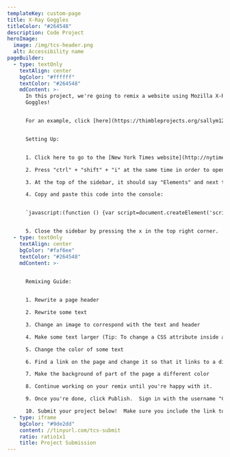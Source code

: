 ```yaml
---
templateKey: custom-page
title: X-Ray Goggles
titleColor: "#264548"
description: Code Project
heroImage:
  image: /img/tcs-header.png
  alt: Accessibility name
pageBuilder:
  - type: textOnly
    textAlign: center
    bgColor: "#ffffff"
    textColor: "#264548"
    mdContent: >-
      In this project, we're going to remix a website using Mozilla X-Ray
      Goggles!


      ​For an example, click [here](https://thimbleprojects.org/sallym123/48146/). 


      Setting Up:


      1. Click here to go to the [New York Times website](http://nytimes.com/) (or if you'd rather remix a different website, open a new tab and go to the site)

      2. Press "ctrl" + "shift" + "i" at the same time in order to open the sidebar

      3. At the top of the sidebar, it should say "Elements" and next to that "Console."  Click on the console.

      4. Copy and paste this code into the console:  


      `javascript:(function () {var script=document.createElement('script');script.src='https://goggles.mozilla.org'+'/webxray.js';script.className='webxray';script.setAttribute('data-lang','en-US');script.setAttribute('data-baseuri','https://goggles.mozilla.org');document.body.appendChild(script);}())`


      5. Close the sidebar by pressing the x in the top right corner.
  - type: textOnly
    textAlign: center
    bgColor: "#faf6ee"
    textColor: "#264548"
    mdContent: >-
      

      Remixing Guide:


      1. Rewrite a page header

      2. Rewrite some text 

      3. Change an image to correspond with the text and header

      4. Make some text larger (Tip: To change a CSS attribute inside a HTML tag, you’ll need to format it <example style=”attribute:value”><example>)

      5. Change the color of some text

      6. Find a link on the page and change it so that it links to a different webpage

      7. Make the background of part of the page a different color

      8. Continue working on your remix until you're happy with it. 

      9. Once you're done, click Publish.  Sign in with the username "CodingSpace" and password "Thecodingspace123"

      10. Submit your project below!  Make sure you include the link to your published remix.
  - type: iframe
    bgColor: "#9de2dd"
    content: //tinyurl.com/tcs-submit
    ratio: ratio1x1
    title: Project Submission
---
```

